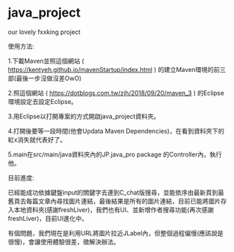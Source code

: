 # java_project
our lovely fxxking project

使用方法:

   1.下載Maven並照這個網站 ( https://kentyeh.github.io/mavenStartup/index.html ) 的建立Maven環境的前三部(最後一步沒做沒差OwO)
   
   2.照這個網站 ( https://dotblogs.com.tw/zjh/2018/09/20/maven_3 ) 的Eclipse環境設定去設定Eclipse。
   
   3.用Eclipse以打開專案的方式開啟java_project資料夾。
   
   4.打開後要等一段時間(他會Updata Maven Dependencies)，在看到資料夾下的紅x消失就代表好了。
   
   5.main在src/main/java資料夾內的JP.java_pro package 的Controller內，執行他。
   
目前進度:

  已經能成功依據鍵盤input的關鍵字去連到C_chat版搜尋，並能依序由最新頁到最舊頁去每篇文章內尋找圖片連結，最後結果是所有的圖片連結，目前已能將圖片存入本地資料夾(感謝freshLiver)，我們也有UI、並新增作者搜尋功能(再次感謝freshLiver)，目前UI進化中。
  
  有個問題，我們現在是利用URL將圖片拉近JLabel內，但整個過程偏慢(應該說是很慢)，會讓使用體驗很差，徵解決辦法。
